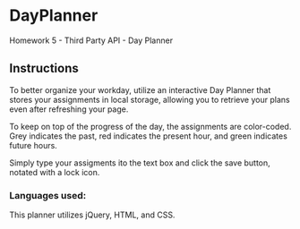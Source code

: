 # DayPlanner
Homework 5 - Third Party API - Day Planner

## Instructions
To better organize your workday, utilize an interactive Day Planner that stores your assignments in local storage, allowing you to retrieve your plans even after refreshing your page.

To keep on top of the progress of the day, the assignments are color-coded.  Grey indicates the past, red indicates the present hour, and green indicates future hours.

Simply type your assigments ito the text box and click the save button, notated with a lock icon.

### Languages used:
This planner utilizes jQuery, HTML, and CSS.




